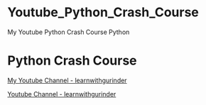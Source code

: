 # Youtube_Python_Crash_Course
My Youtube Python Crash Course Python

# Python Crash Course

[My Youtube Channel - learnwithgurinder]([http://example.com](https://www.youtube.com/channel/UCj_bGCLTsgcG0OD33K03GuA?sub_confirmation=1) "My Youtube Channel - learnwithgurinder")


[Youtube Channel - learnwithgurinder](https://www.youtube.com/channel/UCj_bGCLTsgcG0OD33K03GuA?sub_confirmation=1)
